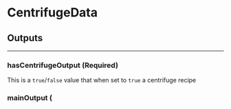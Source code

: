 # **CentrifugeData**

## **Outputs**
***

### **hasCentrifugeOutput** (Required)

This is a `true`/`false` value that when set to `true` a centrifuge recipe 

### **mainOutput** (
<!--stackedit_data:
eyJoaXN0b3J5IjpbMjAxNDE2OTczOV19
-->